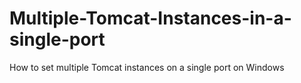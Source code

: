 # Multiple-Tomcat-Instances-in-a-single-port
How to set multiple Tomcat instances on a single port on Windows
